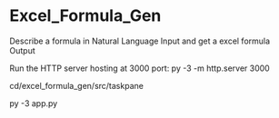 # Excel_Formula_Gen
Describe a formula in Natural Language Input and get a excel formula Output

Run the HTTP server hosting at 3000 port:
py -3 -m http.server 3000

cd/excel_formula_gen/src/taskpane

py -3 app.py
